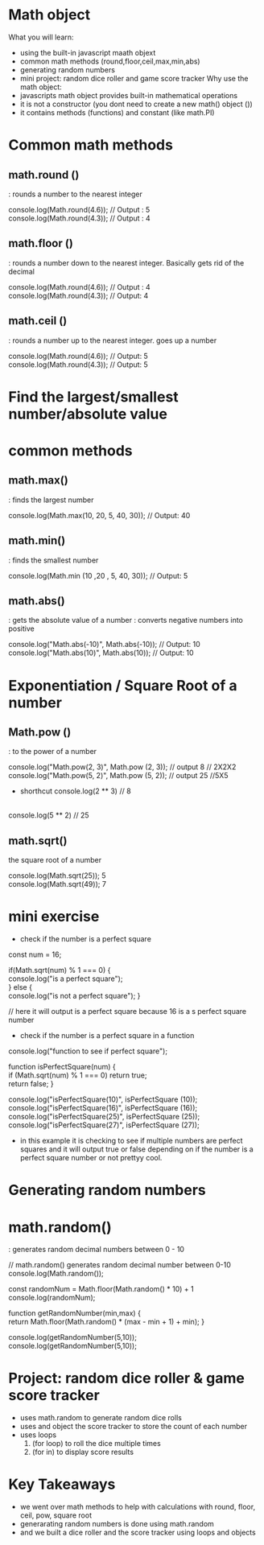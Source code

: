 # Math object  
What you will learn:
- using the built-in javascript maath objext
- common math methods (round,floor,ceil,max,min,abs)
- generating random numbers 
- mini project: random dice roller and game score tracker 
Why use the math object:
- javascripts math object provides built-in mathematical operations
- it is not a constructor (you dont need to create a new math() object ())
- it contains methods (functions) and constant (like math.PI)

# Common math methods

## math.round ()
: rounds a number to the nearest integer

console.log(Math.round(4.6)); // Output : 5
<br/>
console.log(Math.round(4.3)); // Output : 4

## math.floor ()
: rounds a number down to the nearest integer. Basically gets rid of the decimal 

console.log(Math.round(4.6)); // Output : 4
<br/>
console.log(Math.round(4.3)); // Output: 4

## math.ceil ()
: rounds a number up to the nearest integer. goes up a number

console.log(Math.round(4.6)); // Output: 5
<br/>
console.log(Math.round(4.3)); // Output: 5 

# Find the largest/smallest number/absolute value
 
# common methods 

## math.max()
: finds the largest number 

console.log(Math.max(10, 20, 5, 40, 30)); // Output: 40


## math.min()
: finds the smallest number 

console.log(Math.min (10 ,20 , 5, 40, 30)); // Output: 5

## math.abs()
: gets the absolute value of a number : converts negative numbers into positive 


console.log("Math.abs(-10)", Math.abs(-10)); // Output: 10
<br/>
console.log("Math.abs(10)", Math.abs(10)); // Output: 10

# Exponentiation / Square Root of a number 

## Math.pow ()
: to the power of a number 

console.log("Math.pow(2, 3)", Math.pow (2, 3)); // output 8 // 2X2X2
<br/>
console.log("Math.pow(5, 2)", Math.pow (5, 2)); // output 25 //5X5 

- shorthcut 
console.log(2 ** 3) // 8
<br/>
console.log(5 ** 2) // 25


## math.sqrt()
the square root of a number

console.log(Math.sqrt(25)); 5
<br/>
console.log(Math.sqrt(49)); 7 

# mini exercise
- check if the number is a perfect square

const num = 16; 

if(Math.sqrt(num) % 1 === 0) {
    <br/>
    console.log("is a perfect square");
    <br/>
} else {
    <br/>
    console.log("is not a perfect square");
}

// here it will output is  a perfect square because 16 is a s perfect square number

- check if the number is a perfect square in a function 

console.log("function to see if perfect square");

function isPerfectSquare(num) {
    <br/>
    if (Math.sqrt(num) % 1 === 0) return true;
    <br/>
    return false;
}

console.log("isPerfectSquare(10)", isPerfectSquare (10));
<br/>
console.log("isPerfectSquare(16)", isPerfectSquare (16));
<br/>
console.log("isPerfectSquare(25)", isPerfectSquare (25));
<br/>
console.log("isPerfectSquare(27)", isPerfectSquare (27));

- in this example it is checking to see if multiple numbers are perfect squares and it will output true or false depending on if the number is a perfect square number or not prettyy cool.

# Generating random numbers
 
 # math.random()
 : generates random decimal numbers between 0 - 10

 // math.random() generates random decimal number between 0-10
console.log(Math.random());

const randomNum = Math.floor(Math.random() * 10) + 1
<br/>
console.log(randomNum);

function getRandomNumber(min,max) {
<br/>
    return Math.floor(Math.random() * (max - min + 1) + min);
}

console.log(getRandomNumber(5,10));
<br/>
console.log(getRandomNumber(5,10));

# Project: random dice roller & game score tracker 
- uses math.random to generate random dice rolls
- uses and object the score tracker to store the count of each number
- uses loops
   1. (for loop) to roll the dice multiple times
   2. (for in) to display score results

# Key Takeaways
 - we went over math methods to help with calculations with round, floor, ceil, pow, square root 
 - generarating random numbers is done using math.random
 - and we built a dice roller and the score tracker using loops and objects


